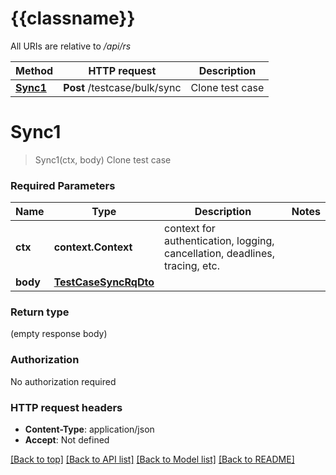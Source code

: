 # {{classname}}

All URIs are relative to */api/rs*

Method | HTTP request | Description
------------- | ------------- | -------------
[**Sync1**](TestCaseSyncControllerApi.md#Sync1) | **Post** /testcase/bulk/sync | Clone test case

# **Sync1**
> Sync1(ctx, body)
Clone test case

### Required Parameters

Name | Type | Description  | Notes
------------- | ------------- | ------------- | -------------
 **ctx** | **context.Context** | context for authentication, logging, cancellation, deadlines, tracing, etc.
  **body** | [**TestCaseSyncRqDto**](TestCaseSyncRqDto.md)|  | 

### Return type

 (empty response body)

### Authorization

No authorization required

### HTTP request headers

 - **Content-Type**: application/json
 - **Accept**: Not defined

[[Back to top]](#) [[Back to API list]](../README.md#documentation-for-api-endpoints) [[Back to Model list]](../README.md#documentation-for-models) [[Back to README]](../README.md)

